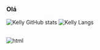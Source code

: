 ### Olá
![Kelly GitHub stats](https://github-readme-stats.vercel.app/api?username=Kelly-Araujo&show_icons=true&theme=tokyonight)
![Kelly Langs](https://github-readme-stats.vercel.app/api/top-langs/?username=Kelly-Araujo&hide_progress=true)

<div style="display: inline_block"><br/>
<img align="center" alt="html" src="https://img.shields.io/badge/HTML5-E34F26?style=for-the-badge&logo=html5&logoColor=white"/>
  
</div>
